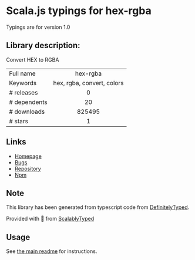 
# Scala.js typings for hex-rgba

Typings are for version 1.0

## Library description:
Convert HEX to RGBA

|                    |                 |
| ------------------ | :-------------: |
| Full name          | hex-rgba |
| Keywords           | hex, rgba, convert, colors |
| # releases         | 0 |
| # dependents       | 20 |
| # downloads        | 825495 |
| # stars            | 1 |

## Links
- [Homepage](https://github.com/developersoul/hex-rgba#readme)
- [Bugs](https://github.com/developersoul/hex-rgba/issues)
- [Repository](https://github.com/developersoul/hex-rgba)
- [Npm](https://www.npmjs.com/package/hex-rgba)
    


## Note
This library has been generated from typescript code from [DefinitelyTyped](https://definitelytyped.org).

Provided with :purple_heart: from [ScalablyTyped](https://github.com/oyvindberg/ScalablyTyped)

## Usage
See [the main readme](../../readme.md) for instructions.


